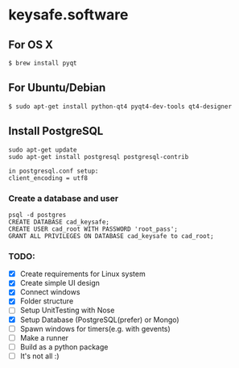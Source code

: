 # keysafe.software

## For OS X

```
$ brew install pyqt
```

## For Ubuntu/Debian

```
$ sudo apt-get install python-qt4 pyqt4-dev-tools qt4-designer
```

## Install PostgreSQL
```
sudo apt-get update
sudo apt-get install postgresql postgresql-contrib

in postgresql.conf setup:
client_encoding = utf8
```

### Create a database and user

```
psql -d postgres
CREATE DATABASE cad_keysafe;
CREATE USER cad_root WITH PASSWORD 'root_pass';
GRANT ALL PRIVILEGES ON DATABASE cad_keysafe to cad_root;
```

### TODO:

- [x] Create requirements for Linux system
- [x] Create simple UI design
- [x] Connect windows
- [x] Folder structure
- [ ] Setup UnitTesting with Nose
- [x] Setup Database (PostgreSQL(prefer) or Mongo)
- [ ] Spawn windows for timers(e.g. with gevents)
- [ ] Make a runner
- [ ] Build as a python package
- [ ] It's not all :)
